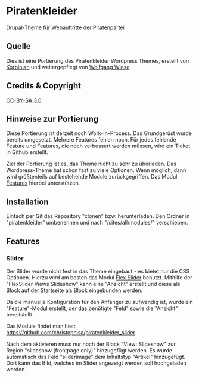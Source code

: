 # Piratenkleider
Drupal-Theme für Webauftritte der Piratenpartei

## Quelle
Dies ist eine Portierung des Piratenkleider Wordpress Themes, erstellt von
[Korbinian](https://github.com/xwolfde/Piratenkleider) und weitergepflegt von
[Wolfgang Wiese](https://github.com/xwolfde/Piratenkleider).

## Credits & Copyright
[CC-BY-SA 3.0](http://creativecommons.org/licenses/by-sa/3.0/de/deed.de)

## Hinweise zur Portierung
Diese Portierung ist derzeit noch Work-In-Process. Das Grundgerüst wurde bereits
umgesetzt. Mehrere Features fehlen noch. Für jedes fehlende Feature und
Features, die noch verbessert werden müssen, wird ein Ticket in Github erstellt.

Ziel der Portierung ist es, das Theme nicht zu sehr zu überladen. Das
Wordpress-Theme hat schon fast zu viele Optionen. Wenn möglich, dann wird
größtenteils auf bestehende Module zurückgegriffen. Das Modul
[Features](http://drupal.org/project/features) hierbei unterstützen.

## Installation
Einfach per Git das Repository "clonen" bzw. herunterladen. Den Ordner in
"piratenkleider" umbenennen und nach "/sites/all/modules/" verschieben.


## Features

### Slider
Der Slider wurde nicht fest in das Theme eingebaut - es bietet nur die CSS
Optionen. Hierzu wird am besten das Modul
[Flex Slider](http://drupal.org/project/flexslider) benutzt. Mithilfe der
"FlexSlider Views Slideshow" kann eine "Ansicht" erstellt und diese als Block
auf der Startseite als Block eingebunden werden.

Da die manuelle Konfiguration für den Anfänger zu aufwendig ist, wurde ein
"Feature"-Modul erstellt, der das benötigte "Feld" sowie die "Ansicht"
bereitstellt.

Das Module findet man hier:
https://github.com/christophlsa/piratenkleider_slider

Nach dem aktivieren muss nur noch der Block "View: Slideshow" zur Region
"slideshow (frontpage only)" hinzugefügt werden. Es wurde automatisch das Feld
"sliderimage" dem Inhaltstyp "Artikel" hinzugefügt. Dort kann das Bild, welches
im Slider angezeigt werden soll hochgeladen werden.
